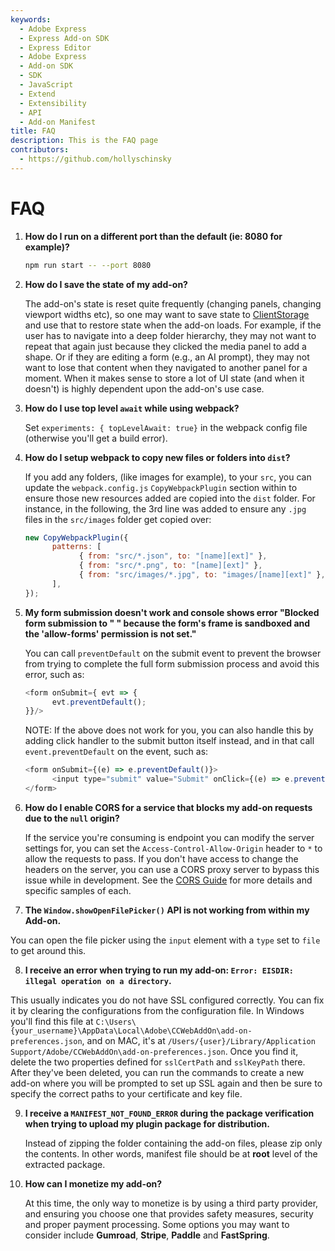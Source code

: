 ```yaml
---
keywords:
  - Adobe Express
  - Express Add-on SDK
  - Express Editor
  - Adobe Express
  - Add-on SDK
  - SDK
  - JavaScript
  - Extend
  - Extensibility
  - API
  - Add-on Manifest
title: FAQ
description: This is the FAQ page
contributors:
  - https://github.com/hollyschinsky
---
```


# FAQ

1. **How do I run on a different port than the default (ie: 8080 for example)?**

      ```bash
      npm run start -- --port 8080
      ```

2. **How do I save the state of my add-on?**

      The add-on's state is reset quite frequently (changing panels, changing viewport widths etc), so one may want to save state to [ClientStorage](.) and use that to restore state when the add-on loads. For example, if the user has to navigate into a deep folder hierarchy, they may not want to repeat that again just because they clicked the media panel to add a shape. Or if they are editing a form (e.g., an AI prompt), they may not want to lose that content when they navigated to another panel for a moment. When it makes sense to store a lot of UI state (and when it doesn't) is highly dependent upon the add-on's use case.

3. **How do I use top level `await` while using webpack?**

      Set `experiments: { topLevelAwait: true}` in the webpack config file (otherwise you'll get a build error).

4. **How do I setup webpack to copy new files or folders into `dist`?**

    If you add any folders, (like images for example), to your `src`, you can update the `webpack.config.js` `CopyWebpackPlugin` section within to ensure those new resources added are copied into the `dist` folder. For instance, in the following, the 3rd line was added to ensure any `.jpg` files in the `src/images` folder get copied over:
         
      ```js
      new CopyWebpackPlugin({
            patterns: [
                  { from: "src/*.json", to: "[name][ext]" },
                  { from: "src/*.png", to: "[name][ext]" },
                  { from: "src/images/*.jpg", to: "images/[name][ext]" },
            ],
      });
      ```
         
5. **My form submission doesn't work and console shows error "Blocked form submission to " " because the form's frame is sandboxed and the 'allow-forms' permission is not set."**

      You can call `preventDefault` on the submit event to prevent the browser from trying to complete the full form submission process and avoid this error, such as:

      ```js
      <form onSubmit={ evt => {                  
            evt.preventDefault();
      }}/>
      ```

      NOTE:
      If the above does not work for you, you can also handle this by adding click handler to the submit button itself instead, and in that call `event.preventDefault` on the event, such as:

      ```javascript
      <form onSubmit={(e) => e.preventDefault()}>
            <input type="submit" value="Submit" onClick={(e) => e.preventDefault()}/>
      </form>
      ```

6. **How do I enable CORS for a service that blocks my add-on requests due to the `null` origin?**

      If the service you're consuming is endpoint you can modify the server settings for, you can set the `Access-Control-Allow-Origin` header to `*` to allow the requests to pass. If you don't have access to change the headers on the server, you can use a CORS proxy server to bypass this issue while in development. See the [CORS Guide](../guides/develop/cors.md) for more details and specific samples of each.

7. **The `Window.showOpenFilePicker()` API is not working from within my Add-on.**
      
 You can open the file picker using the `input` element with a `type` set to `file` to get around this.

8. **I receive an error when trying to run my add-on: `Error: EISDIR: illegal operation on a directory`.**

 This usually indicates you do not have SSL configured correctly. You can fix it by clearing the configurations from the configuration file. In Windows you'll find this file at `C:\Users\{your_username}\AppData\Local\Adobe\CCWebAddOn\add-on-preferences.json`, and on MAC, it's at `/Users/{user}/Library/Application Support/Adobe/CCWebAddOn\add-on-preferences.json`. Once you find it, delete the two properties defined for `sslCertPath` and `sslKeyPath` there. After they've been deleted, you can run the commands to create a new add-on where you will be prompted to set up SSL again and then be sure to specify the correct paths to your certificate and key file. 
>
9. **I receive a `MANIFEST_NOT_FOUND_ERROR` during the package verification when trying to upload my plugin package for distribution.**

      Instead of zipping the folder containing the add-on files, please zip only the contents. In other words, manifest file should be at **root** level of the extracted package.

10. **How can I monetize my add-on?**

      At this time, the only way to monetize is by using a third party provider, and ensuring you choose one that provides safety measures, security and proper payment processing. Some options you may want to consider include **Gumroad**, **Stripe**, **Paddle** and **FastSpring**.
